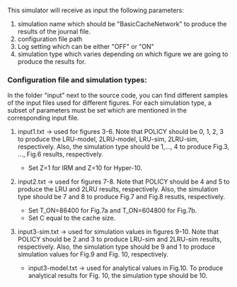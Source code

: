 This simulator will receive as input the following parameters:

1) simulation name which should be "BasicCacheNetwork" to produce the results of the journal file.
2) configuration file path
3) Log setting which can be either "OFF" or "ON"
4) simulation type which varies depending on which figure we are going to produce the results for.

### Configuration file and simulation types:

In the folder "input" next to the source code, you can find different samples of the input files used for different figures. For each simulation type, a subset of parameters must be set which are mentioned in the corresponding input file.

1) input1.txt -> used for figures 3-6. Note that POLICY should be 0, 1, 2, 3 to produce the LRU-model, 2LRU-model, LRU-sim, 2LRU-sim, respectively. Also, the simulation type should be 1,..., 4 to produce Fig.3, ..., Fig.6 results, respectively.

    *  Set Z=1 for IRM and Z=10 for Hyper-10.


2) input2.txt -> used for figures 7-8. Note that POLICY should be 4 and 5 to produce the LRU and 2LRU results, respectively. Also, the simulation type should be 7 and 8 to produce Fig.7 and Fig.8 resutls, respectively.

    *  Set T_ON=86400 for Fig.7a and T_ON=604800 for Fig.7b.
    *  Set C equal to the cache size.


3) input3-sim.txt -> used for simulation values in figures 9-10. Note that POLICY should be 2 and 3 to produce LRU-sim and 2LRU-sim results, respectively.  Also, the simulation type should be 9 and 1 to produce simulation values for Fig.9 and Fig. 10, respectively. 

    * input3-model.txt -> used for analytical values in Fig.10. To produce analytical  results for Fig. 10, the simulation type should be 10. 

 

